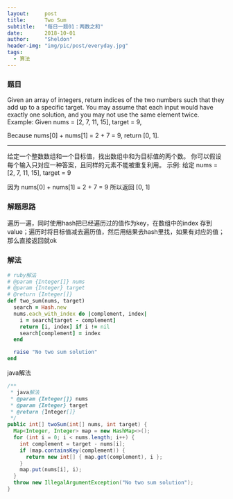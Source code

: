 ```yaml
---
layout:     post
title:      Two Sum
subtitle:   "每日一题01：两数之和"
date:       2018-10-01
author:     "Sheldon"
header-img: "img/pic/post/everyday.jpg"
tags:       
  - 算法
---
```


### 题目
Given an array of integers, return indices of the two numbers such that they add up to a specific target.
You may assume that each input would have exactly one solution, and you may not use the same element twice.
Example:
Given nums = [2, 7, 11, 15], target = 9,

Because nums[0] + nums[1] = 2 + 7 = 9,
return [0, 1].

---
给定一个整数数组和一个目标值，找出数组中和为目标值的两个数。
你可以假设每个输入只对应一种答案，且同样的元素不能被重复利用。
示例:
给定 nums = [2, 7, 11, 15], target = 9

因为 nums[0] + nums[1] = 2 + 7 = 9
所以返回 [0, 1]

### 解题思路
遍历一遍，同时使用hash把已经遍历过的值作为key，在数组中的index 存到value；遍历时将目标值减去遍历值，然后用结果去hash里找，如果有对应的值；那么直接返回就ok

### 解法

```ruby
# ruby解法
# @param {Integer[]} nums
# @param {Integer} target
# @return {Integer[]}
def two_sum(nums, target)
  search = Hash.new
  nums.each_with_index do |complement, index|
    i = search[target - complement]
    return [i, index] if i != nil
    search[complement] = index
  end

  raise "No two sum solution"
end
```
java解法

```java
/**
 * java解法
 * @param {Integer[]} nums
 * @param {Integer} target
 * @return {Integer[]}
 */
public int[] twoSum(int[] nums, int target) {
  Map<Integer, Integer> map = new HashMap<>();
  for (int i = 0; i < nums.length; i++) {
    int complement = target - nums[i];
    if (map.containsKey(complement)) {
      return new int[] { map.get(complement), i };
    }
    map.put(nums[i], i);
  }
  throw new IllegalArgumentException("No two sum solution");
}
```

